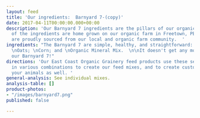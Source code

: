 ```yaml
---
layout: feed
title: 'Our ingredients:  Barnyard 7-(copy)'
date: 2017-04-11T00:00:00.000+00:00
description: 'Our Barnyard 7 ingredients are the pillars of our organic feed products.  Many
  of the ingredients are home grown on our organic farm in Freetown, PE, and the rest
  are proudly sourced from our local and organic farm community.  '
ingredients: "The Barnyard 7 are simple, healthy, and straightforward:  \n\nWheat;\nPeas;\nBarley;\nSoybeans;
  \nOats; \nCorn; and \nOrganic Mineral Mix.  \n\nIt doesn't get any more simple than
  our Barnyard 7!"
directions: 'Our East Coast Organic Grainery feed products use these seven ingredients
  in various combinations to create our feed mixes, and to create custom mixes for
  your animals as well. '
general-analysis: See individual mixes.
analysis-table: []
product-photos:
- "/images/barnyard7.png"
published: false

---
```

